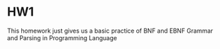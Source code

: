 # HW1
This homework just gives us a basic practice of BNF and EBNF Grammar and Parsing in Programming Language
